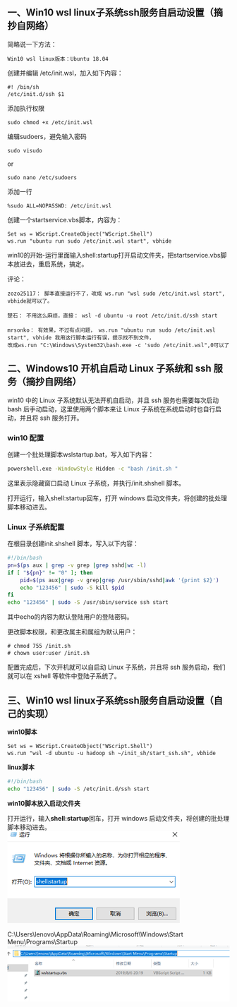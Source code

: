 ## 一、Win10 wsl linux子系统ssh服务自启动设置（摘抄自网络）
简略说一下方法：
```
Win10 wsl linux版本：Ubuntu 18.04
```

创建并编辑 /etc/init.wsl，加入如下内容：
```
#! /bin/sh
/etc/init.d/ssh $1
```

添加执行权限
```
sudo chmod +x /etc/init.wsl
```

编辑sudoers，避免输入密码
```
sudo visudo
```
or
```
sudo nano /etc/sudoers
```

添加一行
```
%sudo ALL=NOPASSWD: /etc/init.wsl
```

创建一个startservice.vbs脚本，内容为：
```
Set ws = WScript.CreateObject("WScript.Shell")
ws.run "ubuntu run sudo /etc/init.wsl start", vbhide
```

win10的开始-运行里面输入shell:startup打开启动文件夹，把startservice.vbs脚本放进去，重启系统，搞定。

评论：
```
zozo25117： 脚本直接运行不了，改成 ws.run "wsl sudo /etc/init.wsl start", vbhide就可以了。

楚石： 不用这么麻烦，直接： wsl -d ubuntu -u root /etc/init.d/ssh start

mrsonko： 有效果，不过有点问题， ws.run "ubuntu run sudo /etc/init.wsl start", vbhide 我用这行脚本运行有误，提示找不到文件，
改成ws.run "C:\Windows\System32\bash.exe -c 'sudo /etc/init.wsl",0可以了
```

## 二、Windows10 开机自启动 Linux 子系统和 ssh 服务（摘抄自网络）
win10 中的 Linux 子系统默认无法开机自启动，并且 ssh 服务也需要每次启动 bash 后手动启动，这里使用两个脚本来让 Linux 子系统在系统启动时也自行启动，并且将 ssh 服务打开。

### win10 配置
创建一个批处理脚本wslstartup.bat，写入如下内容：
```sh
powershell.exe -WindowStyle Hidden -c "bash /init.sh "
```

这里表示隐藏窗口启动 Linux 子系统，并执行/init.shshell 脚本。 
 
打开运行，输入shell:startup回车，打开 windows 启动文件夹，将创建的批处理脚本移动进去。  

### Linux 子系统配置
在根目录创建init.shshell 脚本，写入以下内容：
```sh
#!/bin/bash
pn=$(ps aux | grep -v grep |grep sshd|wc -l)
if [ "${pn}" != "0" ]; then
    pid=$(ps aux|grep -v grep|grep /usr/sbin/sshd|awk '{print $2}')
    echo "123456" | sudo -S kill $pid
fi
echo "123456" | sudo -S /usr/sbin/service ssh start
```

其中echo的内容为默认登陆用户的登陆密码。

更改脚本权限，和更改属主和属组为默认用户：
```
# chmod 755 /init.sh
# chown user:user /init.sh
```

配置完成后，下次开机就可以自启动 Linux 子系统，并且将 ssh 服务启动，我们就可以在 xshell 等软件中登陆子系统了。

## 三、Win10 wsl linux子系统ssh服务自启动设置（自己的实现）
**win10脚本**
```
Set ws = WScript.CreateObject("WScript.Shell")
ws.run "wsl -d ubuntu -u hadoop sh ~/init_sh/start_ssh.sh", vbhide
```

**linux脚本**
```sh
#!/bin/bash
echo "123456" | sudo -S /etc/init.d/ssh start
```

**win10脚本放入启动文件夹**

打开运行，输入**shell:startup**回车，打开 windows 启动文件夹，将创建的批处理脚本移动进去。  
![](assets/markdown-img-paste-20190808213335696.png)

C:\Users\lenovo\AppData\Roaming\Microsoft\Windows\Start Menu\Programs\Startup
![](assets/markdown-img-paste-20190808213838385.png)

